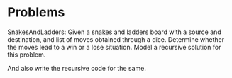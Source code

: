 # Problems
SnakesAndLadders: Given a snakes and ladders board with a source and destination, and list of moves obtained through a dice. Determine whether the moves lead to a win or a lose situation. Model a recursive solution for this problem. 

And also write the recursive code for the same. 